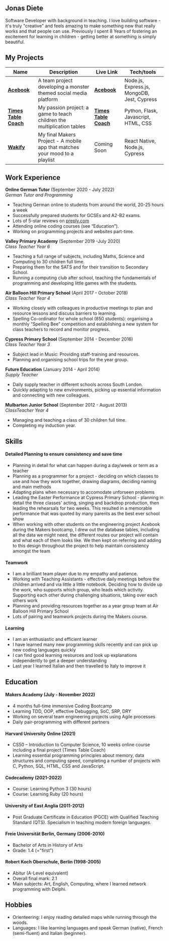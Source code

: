 ## Jonas Diete

Software Developer with background in teaching. I love building software - it's truly "creative" and feels amazing to make something new that really works and that people can use. Previously I spent 8 Years of fostering an excitement for learning in children - getting better at something is simply beautiful.

## My Projects

| Name                         | Description       | Live Link | Tech/tools        |
| ---------------------------- | ----------------- | ----------| ----------------- |
| [**Acebook**](https://monsters-inc-acebook.herokuapp.com/)                  | A team project developing a monster themed social media platform | [**Acebook**](https://github.com/GuillerminaLorenzo/acebook-monsters-inc)  | Node.js, Express.js, MongoDB, Jest, Cypress |
| [**Times Table Coach**](https://ttcoach.herokuapp.com)        | My passion project: a game to teach children the multiplication tables | [**Times Table Coach**](https://ttcoach.herokuapp.com) | Python, Flask, Javascript, HTML, CSS |
| [**Wakify**](https://github.com/jonas-diete/wakify)                  | My final Makers Project - A mobile app that matches your mood to a playlist | Coming Soon | React Native, Node.js, Cypress |


## Work Experience

**Online German Tutor** (September 2020 - July 2022)  
_German Tutor and Programming_

- Teaching German online to students from around the world, 20-25 hours a week
- Successfully prepared students for GCSEs and A2-B2 exams.
- Lots of 5-star reviews on [preply.com](https://preply.com/en/tutor/686392)
- Attending online coding courses (see “Education”).
- Working on programming projects and websites part-time.

**Valley Primary Academy** (September 2019 -July 2020)  
_Class Teacher Year 6_
- Teaching a full range of subjects, including Maths, Science and Computing to 30 children full time.
- Preparing them for the SATS and for their transition to Secondary School.
- Running a computing club after school, teaching the fundamentals of programming and developing little games with the students.

**Air Balloon Hill Primary School** (April 2017 - October 2018)  
_Class Teacher Year 4_
- Working closely with colleagues in productive meetings to plan and resource lessons and discuss barriers to learning.
- Spelling Co-ordinator for whole school (850 students): organising a monthly “Spelling Bee” competition and establishing a new system for class teachers to record and monitor progress.

**Cypress Primary School** (September 2014 - December 2016)  
_Class Teacher Year 3_
- Subject lead in Music: Providing staff-training and resources.
- Planning and organising school trips for the year group.

**Future Education** (January 2014 - April 2014)  
_Supply Teacher_
- Daily supply teacher in different schools across South London.
- Quickly adapting to new environments, picking up essential information and connecting with new colleagues.

**Mulbarton Junior School** (September 2012 - August 2013)  
_ClassTeacher Year 4_
- Managing and teaching a class of 30 children full time.
- Completing my induction year.

## Skills

#### Detailed Planning to ensure consistency and save time

- Planning in detail for what can happen during a day/week or term as a teacher
- Planning as a programmer for a project - deciding on which classes to use and how they work together, drawing diagrams, deciding naming and main methods
- Adapting plans when necessary to accomodate unforseen problems
- Leading the Easter Performance at Cypress Primary School -  planning in detail the three classes' acting, singing and backdrop production, then leading the rehearsals for two weeks. This resulted in a memorable performance that was quoted by many parents as the best ever school show
- When working with other students on the engineering project Acebook during the Makers bootcamp, I drew out the database tables, including all the data we might need, the different routes our project will contain and what each of them looks like. We then kept on referring and adding to this design throughout the project to help maintain consistency amongst the team

#### Teamwork 

- I am a brilliant team player due to my empathy and patience.
- Working with Teaching Assistants - effective daily meetings before the children arrived and via little a little notebook. Deciding how to divide up the work, who supports which group, who leads which activity. Supporting each other during challenging situations, taking over each others work
- Planning and providing resources together as a year group team at Air Balloon Hill Primary School
- Lots of pairing and teamwork projects during the Makers course.

#### Learning

- I am an enthusiastic and efficient learner
- I have learned many new programming skills recently and can pick up new coding languages quickly
- I can find good learning resources and look up explanations independently to get a deeper understanding
- Last year I learned Italian and then travelled to Italy to improve it

## Education

#### Makers Academy (July - November 2022)
- 4 months full-time immersive Coding Bootcamp
- Learning TDD, OOP, effective Debugging, SoC, SRP, DRY
- Working on several team engineering projects using Agile processes
- Daily pair-programming with different partners

#### Harvard University Online (2021)
- CS50 – Introduction to Computer Science, 10 weeks online course including a final project (Times Table Coach)
- Learning essential programming principles about memory, data structures and computing speed, completing a number of projects with C, Python, SQL, HTML, CSS and JavaScript.

#### Codecademy (2021-2022)
- Course: Learning Python 3 (30 hours)
- Course: Learning Ruby (20 hours)

#### University of East Anglia (2011-2012)
- Post Graduate Certificate in Education (PGCE) with Qualified Teaching Standard (QTS). Specialism in teaching modern foreign languages.

#### Freie Universität Berlin, Germany (2006-2010)
- Bachelor of Arts in History of Arts
- Grade: 1.4 (="first")

#### Robert Koch Oberschule, Berlin (1998-2005)
- Abitur (A-Level equivalent)
- Overall final mark: 2.1
- Main subjects: Art, English, Computing, where I learned network programming with Delphi.


## Hobbies

- Orienteering: I enjoy reading detailed maps while running through the woods.
- Languages: I like learning languages and speak German (native), French (semi-fluent) and Italian (beginner).
